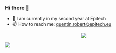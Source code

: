 ### Hi there 👋

- 🔭 I am currently in my second year at Epitech
- 📫 How to reach me: quentin.robert@epitech.eu

<p align="center">
  <img src="https://github-readme-stats.vercel.app/api?username=Masutayunikon">
</p>
<img src="https://github-profile-trophy.vercel.app/?username=Masutayunikon" />

